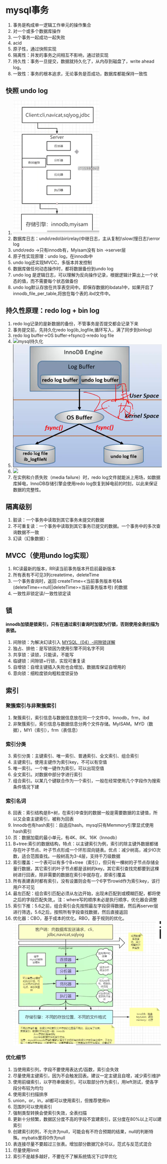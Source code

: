# mysql事务
1. 事务是构成单一逻辑工作单元的操作集合
2. 对一个或多个数据库操作
3. 一个事务一起成功一起失败
4. acid
5. 原子性，通过快照实现
6. 隔离性：并发的事务之间相互不影响，通过锁实现
7. 持久性：事务一旦提交，数据就持久化了，从内存到磁盘了，write ahead log。
8. 一致性：事务的根本追求，无论事务是否成功，数据库都能保持一致性


## 快照 undo log
1. ![](mysqlCS.png)
1. 数据库日志：undo\redo\bin\relay(中继日志，主从复制)\slow(慢日志)\error log
2. undo\redo ->只有innodb有，Myisam没有  bin ->server层
3. 原子性实现原理：undo log，在innodb中
4. undo log还实现MVCC，多版本并发控制
5. 数据库做任何动态操作时，都将数据备份到undo log
6. undo log 是逻辑日志，可以理解为反向操作记录，根据逻辑计算出上一个状态的值，而不需要每个状态做备份
7. undo log默认存放在共享表空间中。即保存数据的ibdata1中，如果开启了innodb_file_per_table,将放在每个表的.ibd文件中。

## 持久性原理：redo log + bin log
1. redo log记录的是新数据的备份，不管事务是否提交都会记录下来
2. 事务提交前，先持久化redo log(ib_logfile,循环写入，满了同步到binlog)
3. redo log buffer->OS buffer->fsync()->redo log file
4. ![mysql持久化](mysqlserizal.png)
5. ![](mysqlSerizal2.png)
5. ![](mysqlupdate.png)
6. 在实例和介质失败（media failure）时，redo log文件就能派上用场，如数据库掉电，InnoDB存储引擎会使用redo log恢复到掉电前的时刻，以此来保证数据的完整性。

## 隔离级别 
1. 脏读：一个事务中读取到其它事务未提交的数据
2. 不可重复读：一个事务中读取到其它事务已提交的数据。一个事务中的多次查询数据不一致
3. 幻读（幻象数据）：

## MVCC（使用undo log实现）
1. RC读最新的版本，RR读当前事务版本开启前最新版本
2. 所有表有不可见3列createtime，deleteTime
3. 一个事务查询时，返回  createTime=<当前事务版本号&&(deleteTime==null||deleteTime>=当前事务版本号)  的数据
4. 一致性非锁定读/一致性锁定读

## 锁
#### innodb加锁是锁索引，只有在通过索引查询时加锁为行锁，否则使用全表扫描为表锁。
1. 间隙锁：为解决幻读引入  [MYSQL（04）-间隙锁详解](https://www.jianshu.com/p/32904ee07e56)
2. 独占、排他：是写锁因为使用引擎不同名字不同
3. 共享锁：读锁，只能读，不能写
4. 临键锁：间隙锁+行锁，实现可重复读
5. 自增锁：自增主键插入失败也会增加，数据库保证自增用的
6. 意向锁：细粒度锁向粗粒度锁妥协



## 索引
### 聚簇索引与非聚簇索引
1. 聚簇索引，索引信息与数据信息放在同一个文件中。Innodb，frm，ibd
2. 非聚簇索引，索引信息与数据信息分两个文件存储。MyISAM。MYD（数据），MYI（索引），frm（表信息）
### 索引分类
3. 索引分类：主键索引、唯一索引、普通索引、全文索引、组合索引
4. 主键索引。使用主键作为索引key，不可以有空值
5. 唯一索引。一个唯一键作为索引，可以出现空值
6. 全文索引。对数据中部分字进行索引
7. 组合索引。以某几个键联合作为一个索引，一般在经常使用几个字段作为搜索条件情况下建
### 索引名词
8. 回表：索引结构是B+树，在索引中查到的数据一般是需要数据的主键值，所以又会查主键索引，被称为回表
9. Innodb也有hash索引：自适应hash。mysql只有Memmory引擎显式使用hash索引
10. 页：数据加载的最小单元，有4K、8K、16K（Innodb）
11. B+tree:索引的数据结构，特点：以主键索引为例，索引的除主键外数据都储存在叶子节点、叶子节点形成一个环形双向链表。优点：减少树高，减少IO次数，适合范围查找。一般树高为3-4层，支持千万级数据
12. 索引覆盖：一个表可以有多个B+tree（索引），但只有一棵树的子节点存储全量行数据，其它索引的叶子节点都是该树的key。其它索引查找完都要到这棵树进行回表，除非需要的数据在索引中就存在，即索引覆盖
13. 所有表建表时都有索引，没有设置则会有一个6字节rowid作为索引key，该行用户不可见
14. 最左匹配：组合索引匹配必须从左边开始，出现未匹配到或模糊匹配，都将使之后的字段匹配失效,。注：where写的顺序未必是执行顺序，优化器会调整
15. 索引下推：5.6之前，组合索引会先按照最左字段获得数据，然后再server层进行筛选，5.6之后，按照所有字段查找数据，然后直接返回
16. 优化器：CBO，基于成本的优化。RBO，基于规则的优化。
 ![](mysql.png)
### 优化细节
1. 当使用索引列，字段不要使用表达式/函数，索引会失效
2. 尽量使用主键索引，因为不会触发回表。建议一定主键且自增，减少索引维护
3. 使用前缀索引，以字符串做索引，可以取部分作为索引，用left测试，使各字段分布较为均匀
4. 使用索引扫描排序
5. union，or，in，all都可以使用索引，但推荐使用in
6. 范围列可以使用索引
7. 强制类型转换会使索引失效，全表扫描
8. 更新十分频繁，数据区分度不高的字段不宜建索引，区分度在80%以上可以建索引
9. 创建索引的列，不允许为null，可能会有不符合预期的结果，null的判断特殊。mybatis里将0作为null
10. 表连接尽量不要超过三张表。增加部分数据冗余可以，范式与反范式混合
11. 尽量使用limit
12. 索引不是越多越好，不要在不了解系统情况下过早优化